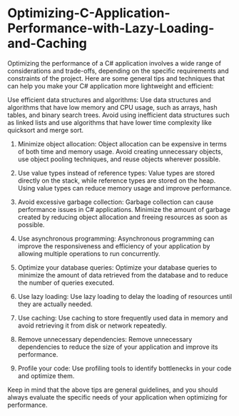 # Optimizing-C-Application-Performance-with-Lazy-Loading-and-Caching


Optimizing the performance of a C# application involves a wide range of considerations and trade-offs, depending on the specific requirements and constraints of the project. Here are some general tips and techniques that can help you make your C# application more lightweight and efficient:

Use efficient data structures and algorithms: Use data structures and algorithms that have low memory and CPU usage, such as arrays, hash tables, and binary search trees. Avoid using inefficient data structures such as linked lists and use algorithms that have lower time complexity like quicksort and merge sort.

1. Minimize object allocation: Object allocation can be expensive in terms of both time and memory usage. Avoid creating unnecessary objects, use object pooling techniques, and reuse objects wherever possible.

2. Use value types instead of reference types: Value types are stored directly on the stack, while reference types are stored on the heap. Using value types can reduce memory usage and improve performance.

3. Avoid excessive garbage collection: Garbage collection can cause performance issues in C# applications. Minimize the amount of garbage created by reducing object allocation and freeing resources as soon as possible.

4. Use asynchronous programming: Asynchronous programming can improve the responsiveness and efficiency of your application by allowing multiple operations to run concurrently.

5. Optimize your database queries: Optimize your database queries to minimize the amount of data retrieved from the database and to reduce the number of queries executed.

6. Use lazy loading: Use lazy loading to delay the loading of resources until they are actually needed.

7. Use caching: Use caching to store frequently used data in memory and avoid retrieving it from disk or network repeatedly.

8. Remove unnecessary dependencies: Remove unnecessary dependencies to reduce the size of your application and improve its performance.

9. Profile your code: Use profiling tools to identify bottlenecks in your code and optimize them.

Keep in mind that the above tips are general guidelines, and you should always evaluate the specific needs of your application when optimizing for performance.
